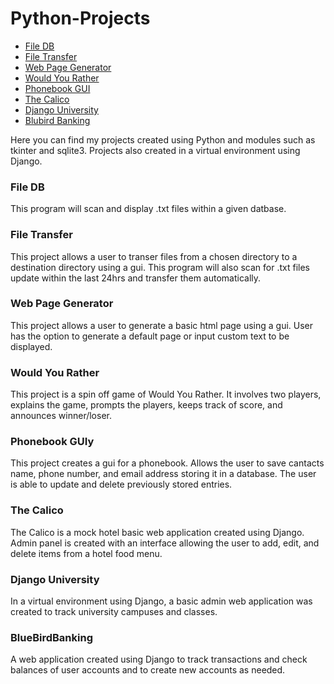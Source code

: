 # Python-Projects
<ul>
    <a href="https://github.com/krys-tsuda/Python-Projects/blob/8819b796488c851c0bf409da060ae60be40cc543/file_db.py"><li>File DB</li></a>
    <a href="https://github.com/krys-tsuda/Python-Projects/blob/8819b796488c851c0bf409da060ae60be40cc543/file_transfer.py"><li>File Transfer</li></a>
    <a href="https://github.com/krys-tsuda/Python-Projects/blob/8819b796488c851c0bf409da060ae60be40cc543/web_page_generator.py"><li>Web Page Generator</li></a>
    <a href="https://github.com/krys-tsuda/Python-Projects/blob/8819b796488c851c0bf409da060ae60be40cc543/Nice_or_Mean.py"><li>Would You Rather</li></a>
    <a href="https://github.com/krys-tsuda/Python-Projects/tree/8819b796488c851c0bf409da060ae60be40cc543/Phonebook_gui"><li>Phonebook GUI</li></a>
    <a href="https://github.com/krys-tsuda/Python-Projects/tree/8819b796488c851c0bf409da060ae60be40cc543/The_Calico/src"><li>The Calico</li></a>
    <a href="https://github.com/krys-tsuda/Python-Projects/tree/8819b796488c851c0bf409da060ae60be40cc543/DjangoUniversity/Classes"><li>Django University</li></a>
    <a href="https://github.com/krys-tsuda/Python-Projects/tree/8819b796488c851c0bf409da060ae60be40cc543/BlueBirdBanking"><li>Blubird Banking</li></a>
</ul>

<p>Here you can find my projects created using Python and modules such as tkinter and sqlite3. Projects also created in a virtual environment using Django.</p>

<h3>File DB</h3>
<p>This program will scan and display .txt files within a given datbase.</p>

<h3>File Transfer</h3>
<p>This project allows a user to transer files from a chosen directory to a destination directory using a gui. This program will also scan for .txt files update within the last 24hrs and transfer them automatically.</p>

<h3>Web Page Generator</h3>
<p>This project allows a user to generate a basic html page using a gui. User has the option to generate a default page or input custom text to be displayed.</p>

<h3>Would You Rather</h3>
<p>This project is a spin off game of Would You Rather. It involves two players, explains the game, prompts the players, keeps track of score, and announces winner/loser.</p>

<h3>Phonebook GUIy</h3>
<p>This project creates a gui for a phonebook. Allows the user to save cantacts name, phone number, and email address storing it in a database. The user is able to update and delete previously stored entries.</p>

<h3>The Calico</h3>
<p>The Calico is a mock hotel basic web application created using Django. Admin panel is created with an interface allowing the user to add, edit, and delete items from a hotel food menu.</p>

<h3>Django University</h3>
<p>In a virtual environment using Django, a basic admin web application was created to track university campuses and classes.</p>

<h3>BlueBirdBanking</h3>
<p>A web application created using Django to track transactions and check balances of user accounts and to create new accounts as needed.</p>
